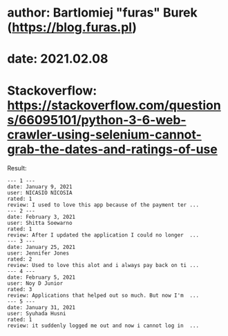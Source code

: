 
# author: Bartlomiej "furas" Burek (https://blog.furas.pl)
# date: 2021.02.08

# Stackoverflow: https://stackoverflow.com/questions/66095101/python-3-6-web-crawler-using-selenium-cannot-grab-the-dates-and-ratings-of-use

Result:

    --- 1 ---
    date: January 9, 2021
    user: NICASIO NICOSIA
    rated: 1
    review: I used to love this app because of the payment ter ...
    --- 2 ---
    date: February 3, 2021
    user: Shitta Soewarno
    rated: 1
    review: After I updated the application I could no longer  ...
    --- 3 ---
    date: January 25, 2021
    user: Jennifer Jones
    rated: 2
    review: Used to love this alot and i always pay back on ti ...
    --- 4 ---
    date: February 5, 2021
    user: Noy D Junior
    rated: 3
    review: Applications that helped out so much. But now I'm  ...
    --- 5 ---
    date: January 31, 2021
    user: Syuhada Husni
    rated: 1
    review: it suddenly logged me out and now i cannot log in  ...

